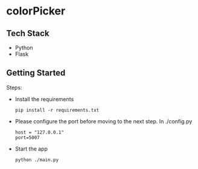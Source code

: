 # colorPicker

## Tech Stack

- Python
- Flask

## Getting Started

Steps:

- Install the requirements
  ```
  pip install -r requirements.txt
  ```
- Please configure the port before moving to the next step.
  In ./config.py

  ```
  host = "127.0.0.1"
  port=5007
  ```

- Start the app
  ```
  python ./main.py
  ```
